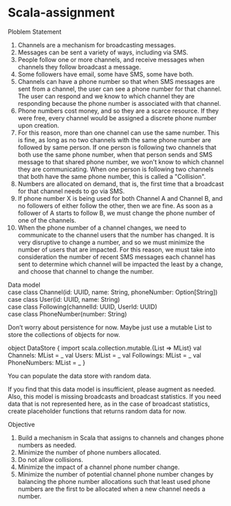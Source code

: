 # Scala-assignment
Ploblem Statement
1.	Channels are a mechanism for broadcasting messages.
2.	Messages can be sent a variety of ways, including via SMS.
3.	People follow one or more channels, and receive messages when channels they follow broadcast a message.
4.	Some followers have email, some have SMS, some have both.
5.	Channels can have a phone number so that when SMS messages are sent from a channel, the user can see a phone number for that channel. The user can respond and we know to which channel they are responding because the phone number is associated with that channel.
6.	Phone numbers cost money, and so they are a scarce resource. If they were free, every channel would be assigned a discrete phone number upon creation.
7.	For this reason, more than one channel can use the same number. This is fine, as long as no two channels with the same phone number are followed by same person. If one person is following two channels that both use the same phone number, when that person sends and SMS message to that shared phone number, we won't know to which channel they are communicating. When one person is following two channels that both have the same phone number, this is called a "Collision".
8.	Numbers are allocated on demand, that is, the first time that a broadcast for that channel needs to go via SMS.
9.	If phone number X is being used for both Channel A and Channel B, and no followers of either follow the other, then we are fine. As soon as a follower of A starts to follow B, we must change the phone number of one of the channels.
10.	When the phone number of a channel changes, we need to communicate to the channel users that the number has changed. It is very disruptive to change a number, and so we must minimize the number of users that are impacted. For this reason, we must take into consideration the number of recent SMS messages each channel has sent to determine which channel will be impacted the least by a change, and choose that channel to change the number.

Data model<br>
case class Channel(id: UUID, name: String, phoneNumber: Option[String])<br>
case class User(id: UUID, name: String)<br>
case class Following(channelId: UUID, UserId: UUID)<br>
case class PhoneNumber(number: String)<br>

Don’t worry about persistence for now. Maybe just use a mutable List to store the collections of objects for now.

object DataStore {
	import scala.collection.mutable.{List => MList}
		val Channels: MList = _
		val Users: MList = _
		val Followings: MList = _
		val PhoneNumbers: MList = _
	}

You can populate the data store with random data.

If you find that this data model is insufficient, please augment as needed. Also, this model is missing broadcasts and broadcast statistics. If you need data that is not represented here, as in the case of broadcast statistics, create placeholder functions that returns random data for now.

Objective
1.	Build a mechanism in Scala that assigns to channels and changes phone numbers as needed.
2.	Minimize the number of phone numbers allocated.
3.	Do not allow collisions.
4.	Minimize the impact of a channel phone number change.
5.	Minimize the number of potential channel phone number changes by balancing the phone number allocations such that least used phone numbers are the first to be allocated when a new channel needs a number.

